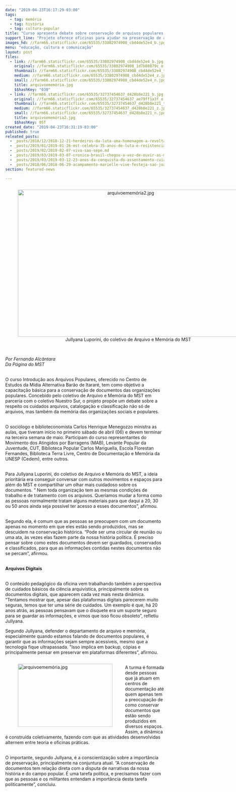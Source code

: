 ```yaml
---
date: "2019-04-23T16:17:29-03:00"
tags:
  - tag: memória
  - tag: história
  - tag: cultura-popular
title: "Curso apresenta debate sobre conservação de arquivos populares "
support_line: "Projeto oferece oficinas para ajudar na preservação de arquivos e memórias populares "
images_hd: //farm66.staticflickr.com/65535/33802974908_cbd4de52e4_b.jpg
menu: "educação, cultura e comunicação"
layout: post
files:
  - link: //farm66.staticflickr.com/65535/33802974908_cbd4de52e4_b.jpg
    original: //farm66.staticflickr.com/65535/33802974908_1d7b80879c_o.jpg
    thumbnail: //farm66.staticflickr.com/65535/33802974908_cbd4de52e4_t.jpg
    medium: //farm66.staticflickr.com/65535/33802974908_cbd4de52e4_z.jpg
    small: //farm66.staticflickr.com/65535/33802974908_cbd4de52e4_n.jpg
    title: arquivoememória.jpg
    $$hashKey: "030"
  - link: //farm66.staticflickr.com/65535/32737454637_d428b8e221_b.jpg
    original: //farm66.staticflickr.com/65535/32737454637_ae79ff1a3f_o.jpg
    thumbnail: //farm66.staticflickr.com/65535/32737454637_d428b8e221_t.jpg
    medium: //farm66.staticflickr.com/65535/32737454637_d428b8e221_z.jpg
    small: //farm66.staticflickr.com/65535/32737454637_d428b8e221_n.jpg
    title: arquivoememória2.jpg
    $$hashKey: 05T
created_date: "2019-04-23T16:31:19-03:00"
published: true
releated_posts:
  - _posts/2018/12/2018-12-21-herdeiros-da-luta-uma-homenagem-a-revolta-de-porecatu.md
  - _posts/2019/01/2019-01-26-mst-celebra-35-anos-de-luta-e-resistencia-do-mst.md
  - _posts/2019/02/2019-02-07-viva-sao-sepe.md
  - _posts/2019/03/2019-03-07-cronica-brasil-chegou-a-vez-de-ouvir-as-marias-mahins-marielles-e-males.md
  - _posts/2019/03/2019-03-12-23-anos-da-conquista-do-assentamento-cuiaba-em-caninde-do-sao-francisco.md
  - _posts/2018/06/2018-06-29-acampamento-marielle-vive-festeja-sao-joao-com-um-grande-arraia-de-luta.md
section: featured-news

---
```

<div style="text-align:center">
<figure class="image" style="display:inline-block"><img alt="arquivoememória2.jpg" height="467" src="//farm66.staticflickr.com/65535/32737454637_d428b8e221_b.jpg" width="700" />
<figcaption>Jullyana Luporini, do coletivo de Arquivo e Mem&oacute;ria do MST</figcaption>
</figure>
</div>

<p><br />
<em>Por Fernanda Alc&acirc;ntara<br />
Da P&aacute;gina do MST</em></p>

<p><br />
O curso Introdu&ccedil;&atilde;o aos Arquivos Populares, oferecido no Centro de Estudos da M&iacute;dia Alternativa Bar&atilde;o de Itarar&eacute;, tem como objetivo a capacita&ccedil;&atilde;o b&aacute;sica para a conserva&ccedil;&atilde;o de documentos das organiza&ccedil;&otilde;es populares. Concebido pelo coletivo de Arquivo e Mem&oacute;ria do MST em parceria com o coletivo Nuestro Sur, o projeto prop&otilde;e um debate sobre a respeito os cuidados arquivos, cataloga&ccedil;&atilde;o e classifica&ccedil;&atilde;o n&atilde;o s&oacute; de arquivos, mas tamb&eacute;m da mem&oacute;ria das organiza&ccedil;&otilde;es sociais e populares.</p>

<p><br />
O soci&oacute;logo e biblioteconomista Carlos Henrique Menegozzo ministra as aulas, que tiveram in&iacute;cio no primeiro s&aacute;bado de abril (06) e devem terminar na terceira semana de maio. Participam do curso representantes do Movimento dos Atingidos por Barragens (MAB), Levante Popular da Juventude, CUT, Biblioteca Popular Carlos Mariguella, Escola Florestan Fernandes, Biblioteca Terra Livre, Centro de Documenta&ccedil;&atilde;o e Mem&oacute;ria da UNESP (Cedem), entre outros.</p>

<p><br />
Para Jullyana Luporini, do coletivo de Arquivo e Mem&oacute;ria do MST, a ideia priorit&aacute;ria era conseguir conversar com outros movimentos e espa&ccedil;os para al&eacute;m do MST e compartilhar um olhar mais cuidadoso sobre os documentos. &ldquo; Nem toda organiza&ccedil;&atilde;o tem as mesmas condi&ccedil;&otilde;es de trabalho e de tratamento com os arquivos. Quer&iacute;amos mudar a forma como as pessoas normalmente tratam alguns materiais para que daqui a 20, 30 ou 50 anos ainda seja poss&iacute;vel ter acesso a esses documentos&rdquo;, afirmou.</p>

<p><br />
Segundo ela, &eacute; comum que as pessoas se preocupem com um documento apenas no momento em que eles est&atilde;o sendo produzidos, mas se descuidem na conserva&ccedil;&atilde;o hist&oacute;rica. &ldquo;Pode ser uma circular de reuni&atilde;o ou uma ata, &agrave;s vezes elas fazem parte da nossa hist&oacute;ria pol&iacute;tica. &Eacute; preciso pensar sobre como estes documentos devem ser guardados, conservados e classificados, para que as informa&ccedil;&otilde;es contidas nestes documentos n&atilde;o se percam&rdquo;, afirmou.</p>

<p><br />
<strong>Arquivos Digitais</strong></p>

<p><br />
O conte&uacute;do pedag&oacute;gico da oficina vem trabalhando tamb&eacute;m a perspectiva de cuidados b&aacute;sicos da ci&ecirc;ncia arquiv&iacute;stica, principalmente sobre os documentos digitais, que aparecem cada vez mais nesta din&acirc;mica. &ldquo;Tentamos mostrar que, apesar das plataformas digitais parecerem muito seguras, temos que ter uma s&eacute;rie de cuidados. Um exemplo &eacute; que, h&aacute; 20 anos atr&aacute;s, as pessoas pensavam que o disquete era um suporte seguro para se guardar as informa&ccedil;&otilde;es, e vimos que isso ficou obsoleto&rdquo;, refletiu Jullyana.</p>

<p>Segundo Jullyana, defender o departamento de arquivo e mem&oacute;ria, especialmente quando estamos falando de documentos populares, &eacute; garantir que as informa&ccedil;&otilde;es sejam sempre acess&iacute;veis, mesmo que a tecnologia fique ultrapassada. &quot;Isso implica em backup, c&oacute;pias e principalmente pensar em preservar em plataformas diferentes&rdquo;, afirmou.</p>

<figure class="image" style="float:left"><img alt="arquivoememória.jpg" height="200" src="//farm66.staticflickr.com/65535/33802974908_cbd4de52e4_b.jpg" width="300" />
<figcaption></figcaption>
</figure>

<p><br />
A turma &eacute; formada desde pessoas que j&aacute; atuam em centros de documenta&ccedil;&atilde;o at&eacute; quem apenas tem a preocupa&ccedil;&atilde;o de como conservar documentos que est&atilde;o sendo produzidos em diversos espa&ccedil;os. Assim, a din&acirc;mica &eacute; constru&iacute;da coletivamente, fazendo com que as atividades desenvolvidas alternem entre teoria e oficinas pr&aacute;ticas.</p>

<p><br />
O importante, segundo Jullyana, &eacute; a conscientiza&ccedil;&atilde;o sobre a import&acirc;ncia de preserva&ccedil;&atilde;o, principalmente na conjuntura atual. &ldquo;A conserva&ccedil;&atilde;o de documentos tem rela&ccedil;&atilde;o direta com a disputa de narrativas da nossa hist&oacute;ria e do campo popular. &Eacute; uma tarefa pol&iacute;tica, e precisamos fazer com que as pessoas e os militantes entendam a import&acirc;ncia desta tarefa politicamente&rdquo;, concluiu.</p>
